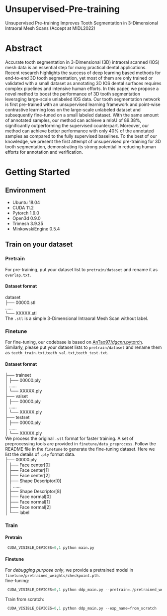 # Unsupervised-Pre-training
Unsupervised Pre-training Improves Tooth Segmentation in 3-Dimensional Intraoral Mesh Scans (Accept at MIDL2022)
# Abstract
Accurate tooth segmentation in 3-Dimensional (3D) intraoral scanned (IOS) mesh data is an essential step for many practical dental applications. Recent research highlights the success of deep learning based methods for end-to-end 3D tooth segmentation, yet most of them are only trained or validated with a small dataset as annotating 3D IOS dental surfaces requires complex pipelines and intensive human efforts. In this paper, we propose a novel method to boost the performance of 3D tooth segmentation leveraging large-scale unlabeled IOS data. Our tooth segmentation network is first pre-trained with an unsupervised learning framework and point-wise contrastive learning loss on the large-scale unlabeled dataset and subsequently fine-tuned on a small labeled dataset. With the same amount of annotated samples, our method can achieve a mIoU of 89.38%, significantly outperforming the supervised counterpart. Moreover, our method can achieve better performance with only 40% of the annotated samples as compared to the fully supervised baselines. To the best of our knowledge, we present the first attempt of unsupervised pre-training for 3D tooth segmentation, demonstrating its strong potential in reducing human efforts for annotation and verification.
# Getting Started
## Environment
* Ubuntu 18.04
* CUDA 11.2
* Pytorch 1.9.0
* Open3d 0.9.0
* Trimesh 3.9.35
* MinkowskiEngine 0.5.4
## Train on your dataset
### Pretrain
For pre-training, put your dataset list to ``pretrain/dataset`` and rename it as ``overlap.txt``.
#### Dataset format
dataset  
├── 00000.stl  
 ……  
└── XXXXX.stl  
The ``.stl`` is a simple 3-Dimensional Intraoral Mesh Scan without label.
### Finetune
For fine-tuning, our codebase is based on [AnTao97/*dgcnn*.pytorch](https://github.com/AnTao97/dgcnn.pytorch). Similarly, please put your dataset lists to ``pretrain/dataset`` and rename them as ``teeth_train.txt``,``teeth_val.txt``,``teeth_test.txt``.
#### Dataset format
├── trainset  
│   ├── 00000.ply  
│    ……  
│   └── XXXXX.ply   
├── valset  
│   ├── 00000.ply  
│    ……  
│   └── XXXXX.ply   
├── testset  
│   ├── 00000.ply  
│    ……  
│   └── XXXXX.ply  
We process the original ``.stl`` format for faster training. A set of preprocessing tools are provided in ``finetune/data_preprocess``. Follow the README file in the ``finetune`` to generate the fine-tuning dataset. Here we list the details of ``.ply`` format data.  
├── 00000.ply   
│   ├── Face center[0]    
│   ├── Face center[1]  
│   ├── Face center[2]    
│   ├── Shape Descriptor[0]  
│   │    ……    
│   ├── Shape Descriptor[8]   
│   ├── Face normal[0]    
│   ├── Face normal[1]  
│   ├── Face normal[2]  
│   └── label
### Train
#### Pretrain
```python  
 CUDA_VISIBLE_DEVICES=0,1 python main.py
```
#### Finetune
For *debugging purpose only*, we provide a pretrained model in ``finetune/pretrained_weights/checkpoint.pth``.   
fine-tuning:  
```python  
 CUDA_VISIBLE_DEVICES=0,1 python ddp_main.py --pretrain=./pretrained_weights/checkpoint.pth --lenient_weight_loading=True --exp_name=finetune
```  
Train from scratch:
```python  
 CUDA_VISIBLE_DEVICES=0,1 python ddp_main.py --exp_name=from_scratch
```


